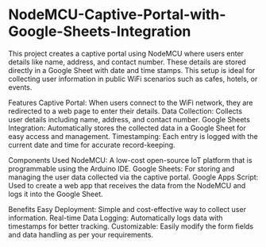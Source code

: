 # NodeMCU-Captive-Portal-with-Google-Sheets-Integration
This project creates a captive portal using NodeMCU where users enter details like name, address, and contact number. These details are stored directly in a Google Sheet with date and time stamps. This setup is ideal for collecting user information in public WiFi scenarios such as cafes, hotels, or events.

Features
Captive Portal: When users connect to the WiFi network, they are redirected to a web page to enter their details.
Data Collection: Collects user details including name, address, and contact number.
Google Sheets Integration: Automatically stores the collected data in a Google Sheet for easy access and management.
Timestamping: Each entry is logged with the current date and time for accurate record-keeping.

Components Used
NodeMCU: A low-cost open-source IoT platform that is programmable using the Arduino IDE.
Google Sheets: For storing and managing the user data collected via the captive portal.
Google Apps Script: Used to create a web app that receives the data from the NodeMCU and logs it into the Google Sheet.

Benefits
Easy Deployment: Simple and cost-effective way to collect user information.
Real-time Data Logging: Automatically logs data with timestamps for better tracking.
Customizable: Easily modify the form fields and data handling as per your requirements.
